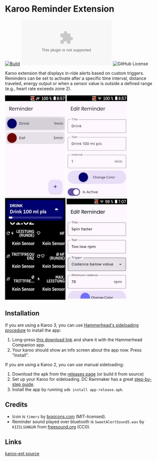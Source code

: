 # Karoo Reminder Extension

[![Build](https://github.com/timklge/karoo-reminder/actions/workflows/android.yml/badge.svg)](https://github.com/timklge/karoo-reminder/actions/workflows/android.yml)
[![GitHub Downloads (specific asset, all releases)](https://img.shields.io/github/downloads/timklge/karoo-reminder/app-release.apk)](https://github.com/timklge/karoo-reminder/releases)
![GitHub License](https://img.shields.io/github/license/timklge/karoo-reminder)

Karoo extension that displays in-ride alerts based on custom triggers. Reminders can be set to activate after a specific time interval, distance traveled, energy output or when a sensor value is outside a defined range (e.g., heart rate exceeds zone 2).

![Reminder List](list.png)
![Reminder Detail](detail.png)
![Reminder in ride](inride.png)
![Cadence reminder](cadence.png)

## Installation

If you are using a Karoo 3,  you can use [Hammerhead's sideloading procedure](https://support.hammerhead.io/hc/en-us/articles/31576497036827-Companion-App-Sideloading) to install the app:

1. Long-press [this download link](https://github.com/timklge/karoo-reminder/releases/latest/download/app-release.apk) and share it with the Hammerhead Companion app.
2. Your karoo should show an info screen about the app now. Press "Install".

If you are using a Karoo 2, you can use manual sideloading:

1. Download the apk from the [releases page](https://github.com/timklge/karoo-reminder/releases) (or build it from source)
2. Set up your Karoo for sideloading. DC Rainmaker has a great [step-by-step guide](https://www.dcrainmaker.com/2021/02/how-to-sideload-android-apps-on-your-hammerhead-karoo-1-karoo-2.html).
3. Install the app by running `adb install app-release.apk`.

## Credits

- Icon is `timers` by [boxicons.com](https://boxicons.com) (MIT-licensed).
- Reminder sound played over bluetooth is `SweetAlertSound5.wav` by `KIZILSUNGUR` from [freesound.org](https://freesound.org/people/KIZILSUNGUR/sounds/72129/) (CC0).

## Links

[karoo-ext source](https://github.com/hammerheadnav/karoo-ext)
